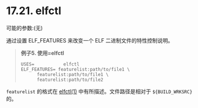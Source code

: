 # 17.21. elfctl

可能的参数:(无)

通过设置 ELF_FEATURES 来改变一个 ELF 二进制文件的特性控制说明。

>**例子5. 使用=elfctl**
>
> ```shell-session
> USES=           elfctl
> ELF_FEATURES=	featurelist:path/to/file1 \
>		featurelist:path/to/file1 \
>		featurelist:path/to/file2
> ```

`featurelist` 的格式在 [elfctl(1)](https://www.freebsd.org/cgi/man.cgi?query=elfctl&sektion=1&format=html) 中有所描述。文件路径是相对于 `${BUILD_WRKSRC}` 的。

